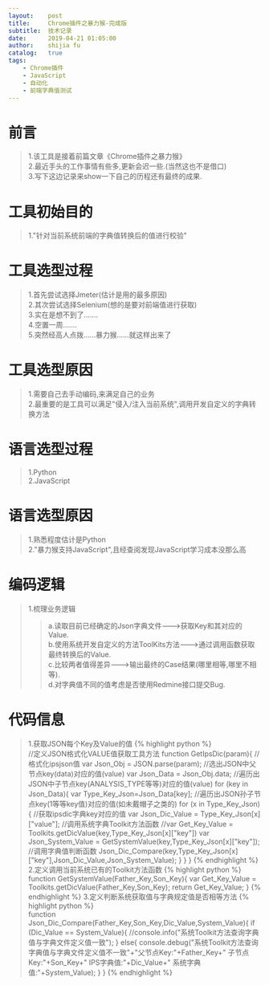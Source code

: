 ```yaml
---
layout:    post
title:     Chrome插件之暴力猴-完成版
subtitle:  技术记录
date:      2019-04-21 01:05:00
author:    shijia fu
catalog:   true
tags:
    - Chrome插件
    - JavaScript
    - 自动化
    - 前端字典值测试
---
```


# 前言   
> 1.该工具是接着前篇文章《Chrome插件之暴力猴》   
> 2.最近手头的工作事情有些多,更新会迟一些.(当然这也不是借口)   
> 3.写下这边记录来show一下自己的历程还有最终的成果.   

# 工具初始目的    
> 1."针对当前系统前端的字典值转换后的值进行校验"   

# 工具选型过程   
> 1.首先尝试选择Jmeter(估计是用的最多原因)   
> 2.其次尝试选择Selenium(想的是要对前端值进行获取)    
> 3.实在是想不到了.......    
> 4.空置一周.......    
> 5.突然经高人点拨......暴力猴......就这样出来了   

# 工具选型原因   
> 1.需要自己去手动编码,来满足自己的业务   
> 2.最重要的是工具可以满足"侵入/注入当前系统",调用开发自定义的字典转换方法   

# 语言选型过程    
> 1.Python   
> 2.JavaScript      

# 语言选型原因    
> 1.熟悉程度估计是Python    
> 2."暴力猴支持JavaScript",且经查阅发现JavaScript学习成本没那么高   

# 编码逻辑   
> 1.梳理业务逻辑  
>> a.读取目前已经确定的Json字典文件--->获取Key和其对应的Value.   
>> b.使用系统开发自定义的方法ToolKits方法--->通过调用函数获取最终转换后的Value.   
>> c.比较两者值得差异--->输出最终的Case结果(哪里相等,哪里不相等).    
>> d.对字典值不同的值考虑是否使用Redmine接口提交Bug.    

# 代码信息   
> 1.获取JSON每个Key及Value的值
{% highlight python %}   
     //定义JSON格式化VALUE值获取工具方法
     function GetIpsDic(param){
     //格式化ipsjson值
     var Json_Obj = JSON.parse(param);
     //选出JSON中父节点key(data)对应的值(value)
     var Json_Data = Json_Obj.data;
     //遍历出JSON中子节点key(ANALYSIS_TYPE等等)对应的值(value)
     for (key in Json_Data){
       var Type_Key_Json=Json_Data[key];
       //遍历出JSON孙子节点key(1等等key值)对应的值(如未戴帽子之类的)
       for (x in Type_Key_Json){
         //获取ipsdic字典key对应的值
         var Json_Dic_Value = Type_Key_Json[x]["value"];
         //调用系统字典Toolkit方法函数
         //var Get_Key_Value = Toolkits.getDicValue(key,Type_Key_Json[x]["key"])
         var Json_System_Value = GetSystemValue(key,Type_Key_Json[x]["key"]);
         //调用字典值判断函数
         Json_Dic_Compare(key,Type_Key_Json[x]["key"],Json_Dic_Value,Json_System_Value);
       }
     }
   }
   {% endhighlight %}    
> 2.定义调用当前系统已有的Toolkit方法函数
{% highlight python %}   
     function GetSystemValue(Father_Key,Son_Key){
       var Get_Key_Value = Toolkits.getDicValue(Father_Key,Son_Key);
       return Get_Key_Value;
     }
   {% endhighlight %} 
> 3.定义判断系统获取值与字典规定值是否相等方法
{% highlight python %}   
     function Json_Dic_Compare(Father_Key,Son_Key,Dic_Value,System_Value){
       if (Dic_Value == System_Value){
         //console.info("系统Toolkit方法查询字典值与字典文件定义值一致");
       }
       else{
         console.debug("系统Toolkit方法查询字典值与字典文件定义值不一致"+"父节点Key:"+Father_Key+" 子节点Key:"+Son_Key+" IPS字典值:"+Dic_Value+" 系统字典值:"+System_Value);
       }
     }
   {% endhighlight %} 
